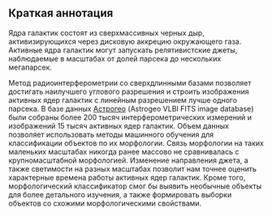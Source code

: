 ## Краткая аннотация
Ядра галактик состоят из сверхмассивных черных дыр, активизирующихся через дисковую аккрецию окружающего газа. Активные ядра галактик могут запускать релятивистские джеты, наблюдаемые в масштабах от долей парсека до нескольких мегапарсек.

Метод радиоинтерферометрии со сверхдлинными базами позволяет достигать наилучшего углового разрешения и строить изображения активных ядер галактик с линейным разрешением лучше одного парсека. В базе данных [Астрогео](http://astrogeo.org/vlbi_images/) (Astrogeo VLBI FITS image database) были собраны более 200 тысяч интерферометрических измерений и изображений 15 тысяч активных ядер галактик. Объем данных позволяет использовать методы машинного обучения для классификации объектов по их морфологии. Связь морфологии на таких маленьких масштабах никогда ранее массово не сравнивалась с крупномасштабной морфологией. Изменение направления джета, а также светимости на разных масштабах позволит нам точнее оценить характерные времена работы активных ядер галактик.
Кроме того, морфологический классификатор смог бы выявить необычные объекты для более детального изучения, а также формировать выборки объектов со схожими морфологическими свойствами.